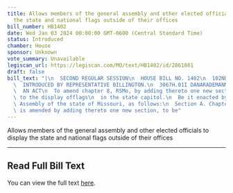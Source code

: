 ```yaml
---
title: Allows members of the general assembly and other elected officials to display
  the state and national flags outside of their offices
bill_number: HB1402
date: Wed Jan 03 2024 00:00:00 GMT-0600 (Central Standard Time)
status: Introduced
chamber: House
sponsor: Unknown
vote_summary: Unavailable
legiscan_url: https://legiscan.com/MO/text/HB1402/id/2861881
draft: false
bill_text: "|\n  SECOND REGULAR SESSION\n  HOUSE BILL NO. 1402\n  102ND GENERAL ASSEMBLY\n\
  \  INTRODUCED BY REPRESENTATIVE BILLINGTON.\n  3067H.01I DANARADEMANMILLER,ChiefClerk\n\
  \  AN ACT\n  To amend chapter 8, RSMo, by adding thereto one new section relating\
  \ to the display offlags\n  in the state capitol.\n  Be it enacted by the General\
  \ Assembly of the state of Missouri, as follows:\n  Section A. Chapter 8, RSMo,\
  \ is amended by adding thereto one new section, to be"
---
```

Allows members of the general assembly and other elected officials to display the state and national flags outside of their offices

---

## Read Full Bill Text

You can view the full text [here](https://legiscan.com/MO/text/HB1402/id/2861881).
